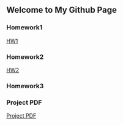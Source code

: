 ## Welcome to My Github Page



### Homework1


[HW1](https://bu-ie-360.github.io/spring22-nusretkaanpolat/files/HW1-360-Nusret-Kaan-Polat.html)

### Homework2
[HW2](https://bu-ie-360.github.io/spring22-nusretkaanpolat/files/HW2-IE-360.html)

### Homework3

### Project PDF
[Project PDF](https://bu-ie-360.github.io/spring22-nusretkaanpolat/files/HW1-360-Nusret-Kaan-Polat.html)



